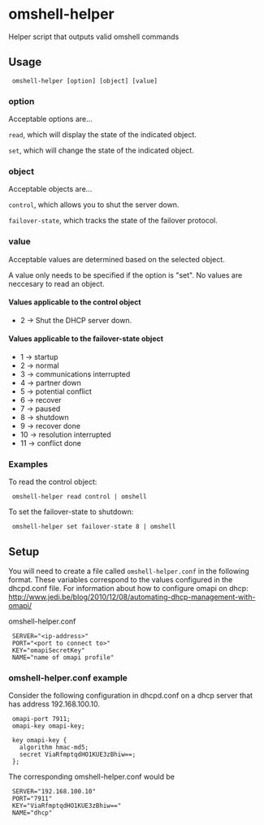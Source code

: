 # omshell-helper
Helper script that outputs valid omshell commands

## Usage

     omshell-helper [option] [object] [value]

### option

Acceptable options are...

`read`, which will display the state of the indicated object.

`set`, which will change the state of the indicated object.

### object

Acceptable objects are...

`control`, which allows you to shut the server down.

`failover-state`, which tracks the state of the failover protocol.

### value
Acceptable values are determined based on the selected object.

A value only needs to be specified if the option is "set". No values are neccesary to read an object.

#### Values applicable to the control object
* 2 -> Shut the DHCP server down. 

#### Values applicable to the failover-state object
* 1   -> startup
* 2   -> normal
* 3   -> communications interrupted
* 4   -> partner down
* 5   -> potential conflict
* 6   -> recover
* 7   -> paused
* 8   -> shutdown
* 9   -> recover done
* 10  -> resolution interrupted
* 11  -> conflict done

### Examples
To read the control object:

     omshell-helper read control | omshell

To set the failover-state to shutdown:

     omshell-helper set failover-state 8 | omshell


## Setup
You will need to create a file called `omshell-helper.conf` in the following format. These variables correspond to the values configured in the dhcpd.conf file. For information about how to configure omapi on dhcp: http://www.jedi.be/blog/2010/12/08/automating-dhcp-management-with-omapi/

omshell-helper.conf

     SERVER="<ip-address>"
     PORT="<port to connect to>"
     KEY="omapiSecretKey"
     NAME="name of omapi profile" 

### omshell-helper.conf example

Consider the following configuration in dhcpd.conf on a dhcp server that has address 192.168.100.10.

     omapi-port 7911;
     omapi-key omapi-key;
     
     key omapi-key {
       algorithm hmac-md5;
       secret ViaRfmptqdHO1KUE3zBhiw==;
     };

The corresponding omshell-helper.conf would be

     SERVER="192.168.100.10"
     PORT="7911"
     KEY="ViaRfmptqdHO1KUE3zBhiw=="
     NAME="dhcp"

